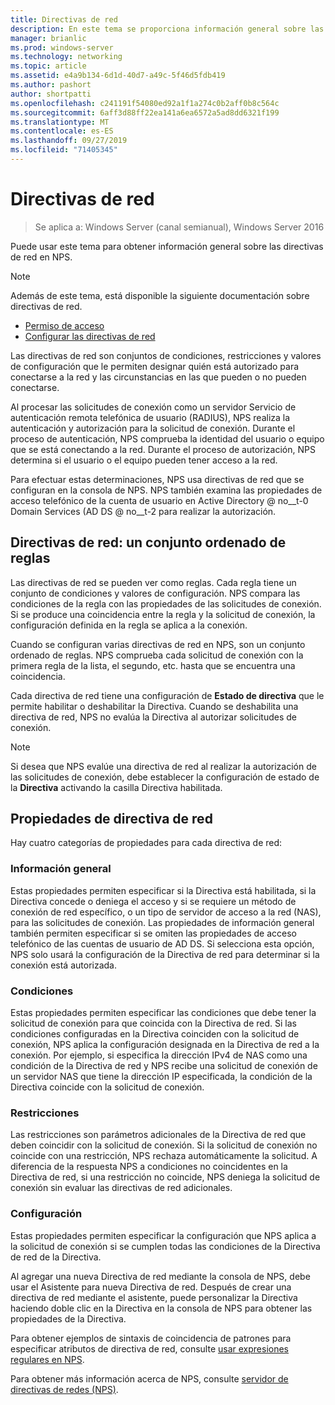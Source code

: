 ```yaml
---
title: Directivas de red
description: En este tema se proporciona información general sobre las directivas de red para el servidor de directivas de redes en Windows Server 2016 y se incluyen vínculos a instrucciones adicionales sobre NPS.
manager: brianlic
ms.prod: windows-server
ms.technology: networking
ms.topic: article
ms.assetid: e4a9b134-6d1d-40d7-a49c-5f46d5fdb419
ms.author: pashort
author: shortpatti
ms.openlocfilehash: c241191f54080ed92a1f1a274c0b2aff0b8c564c
ms.sourcegitcommit: 6aff3d88ff22ea141a6ea6572a5ad8dd6321f199
ms.translationtype: MT
ms.contentlocale: es-ES
ms.lasthandoff: 09/27/2019
ms.locfileid: "71405345"
---
```

# <a name="network-policies"></a>Directivas de red

>Se aplica a: Windows Server (canal semianual), Windows Server 2016

Puede usar este tema para obtener información general sobre las directivas de red en NPS.

>[!NOTE]
>Además de este tema, está disponible la siguiente documentación sobre directivas de red.
> - [Permiso de acceso](nps-np-access.md)
> - [Configurar las directivas de red](nps-np-configure.md)

Las directivas de red son conjuntos de condiciones, restricciones y valores de configuración que le permiten designar quién está autorizado para conectarse a la red y las circunstancias en las que pueden o no pueden conectarse.

Al procesar las solicitudes de conexión como un servidor Servicio de autenticación remota telefónica de usuario (RADIUS), NPS realiza la autenticación y autorización para la solicitud de conexión. Durante el proceso de autenticación, NPS comprueba la identidad del usuario o equipo que se está conectando a la red. Durante el proceso de autorización, NPS determina si el usuario o el equipo pueden tener acceso a la red.

Para efectuar estas determinaciones, NPS usa directivas de red que se configuran en la consola de NPS. NPS también examina las propiedades de acceso telefónico de la cuenta de usuario en Active Directory @ no__t-0 Domain Services \(AD DS @ no__t-2 para realizar la autorización.

## <a name="network-policies---an-ordered-set-of-rules"></a>Directivas de red: un conjunto ordenado de reglas

Las directivas de red se pueden ver como reglas. Cada regla tiene un conjunto de condiciones y valores de configuración. NPS compara las condiciones de la regla con las propiedades de las solicitudes de conexión. Si se produce una coincidencia entre la regla y la solicitud de conexión, la configuración definida en la regla se aplica a la conexión.

Cuando se configuran varias directivas de red en NPS, son un conjunto ordenado de reglas. NPS comprueba cada solicitud de conexión con la primera regla de la lista, el segundo, etc. hasta que se encuentra una coincidencia.

Cada directiva de red tiene una configuración de **Estado de directiva** que le permite habilitar o deshabilitar la Directiva. Cuando se deshabilita una directiva de red, NPS no evalúa la Directiva al autorizar solicitudes de conexión.

>[!NOTE]
>Si desea que NPS evalúe una directiva de red al realizar la autorización de las solicitudes de conexión, debe establecer la configuración de estado de la **Directiva** activando la casilla Directiva habilitada.

## <a name="network-policy-properties"></a>Propiedades de directiva de red

Hay cuatro categorías de propiedades para cada directiva de red:

### <a name="overview"></a>Información general

 Estas propiedades permiten especificar si la Directiva está habilitada, si la Directiva concede o deniega el acceso y si se requiere un método de conexión de red específico, o un tipo de servidor de acceso a la red (NAS), para las solicitudes de conexión. Las propiedades de información general también permiten especificar si se omiten las propiedades de acceso telefónico de las cuentas de usuario de AD DS. Si selecciona esta opción, NPS solo usará la configuración de la Directiva de red para determinar si la conexión está autorizada.


### <a name="conditions"></a>Condiciones

 Estas propiedades permiten especificar las condiciones que debe tener la solicitud de conexión para que coincida con la Directiva de red. Si las condiciones configuradas en la Directiva coinciden con la solicitud de conexión, NPS aplica la configuración designada en la Directiva de red a la conexión. Por ejemplo, si especifica la dirección IPv4 de NAS como una condición de la Directiva de red y NPS recibe una solicitud de conexión de un servidor NAS que tiene la dirección IP especificada, la condición de la Directiva coincide con la solicitud de conexión. 


### <a name="constraints"></a>Restricciones

 Las restricciones son parámetros adicionales de la Directiva de red que deben coincidir con la solicitud de conexión. Si la solicitud de conexión no coincide con una restricción, NPS rechaza automáticamente la solicitud. A diferencia de la respuesta NPS a condiciones no coincidentes en la Directiva de red, si una restricción no coincide, NPS deniega la solicitud de conexión sin evaluar las directivas de red adicionales.

### <a name="settings"></a>Configuración

 Estas propiedades permiten especificar la configuración que NPS aplica a la solicitud de conexión si se cumplen todas las condiciones de la Directiva de red de la Directiva.

Al agregar una nueva Directiva de red mediante la consola de NPS, debe usar el Asistente para nueva Directiva de red. Después de crear una directiva de red mediante el asistente, puede personalizar la Directiva haciendo doble clic en la Directiva en la consola de NPS para obtener las propiedades de la Directiva.

Para obtener ejemplos de sintaxis de coincidencia de patrones para especificar atributos de directiva de red, consulte [usar expresiones regulares en NPS](nps-crp-reg-expressions.md).

Para obtener más información acerca de NPS, consulte [servidor de directivas de redes (NPS)](nps-top.md).
